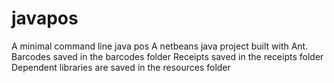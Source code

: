 # javapos
A minimal command line java pos 
A netbeans java project built with Ant.
Barcodes saved in the barcodes folder
Receipts saved in the receipts folder
Dependent libraries are saved in the resources folder

